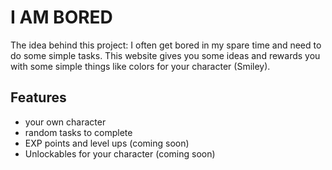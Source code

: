 # I AM BORED

The idea behind this project: I often get bored in my spare time and need to do some simple tasks. This website gives you some ideas and rewards you with some simple things like colors for your character (Smiley). 




## Features

- your own character
- random tasks to complete
- EXP points and level ups (coming soon)
- Unlockables for your character (coming soon)



